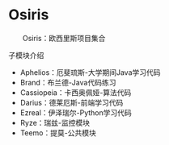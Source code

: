 # Osiris
&emsp;&emsp;Osiris：欧西里斯项目集合

子模块介绍

- Aphelios：厄斐琉斯-大学期间Java学习代码
- Brand：布兰德-Java代码练习
- Cassiopeia：卡西奥佩娅-算法代码
- Darius：德莱厄斯-前端学习代码
- Ezreal：伊泽瑞尔-Python学习代码
- Ryze：瑞兹-监控模块
- Teemo：提莫-公共模块
